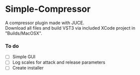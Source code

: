 # Simple-Compressor

A compressor plugin made with JUCE.\
Download all files and build VST3 via included XCode project in "Builds/MacOSX".

### To do
- [ ] Simple GUI
- [ ] Log scales for attack and release parameters
- [ ] Create installer
